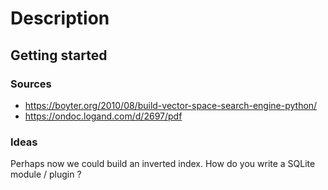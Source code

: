 # Description

## Getting started

### Sources
- https://boyter.org/2010/08/build-vector-space-search-engine-python/
- https://ondoc.logand.com/d/2697/pdf

### Ideas
Perhaps now we could build an inverted index.
How do you write a SQLite module / plugin ?
